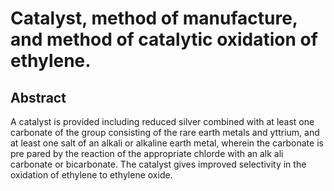 # Catalyst, method of manufacture, and method of catalytic oxidation of ethylene.

## Abstract
A catalyst is provided including reduced silver combined with at least one carbonate of the group consisting of the rare earth metals and yttrium, and at least one salt of an alkali or alkaline earth metal, wherein the carbonate is pre pared by the reaction of the appropriate chlorde with an alk ali carbonate or bicarbonate. The catalyst gives improved selectivity in the oxidation of ethylene to ethylene oxide.